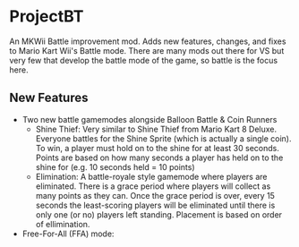 # ProjectBT
An MKWii Battle improvement mod. Adds new features, changes, and fixes to Mario Kart Wii's Battle mode. There are many mods out there for VS but very few that develop the battle mode of the game, so battle is the focus here.

## New Features
- Two new battle gamemodes alongside Balloon Battle & Coin Runners
  - Shine Thief: Very similar to Shine Thief from Mario Kart 8 Deluxe. Everyone battles for the Shine Sprite (which is actually a single coin). To win, a player must hold on to the shine for at least 30 seconds. Points are based on how many seconds a player has held on to the shine for (e.g. 10 seconds held = 10 points)
  - Elimination: A battle-royale style gamemode where players are eliminated. There is a grace period where players will collect as many points as they can. Once the grace period is over, every 15 seconds the least-scoring players will be eliminated until there is only one (or no) players left standing. Placement is based on order of ellimination.
- Free-For-All (FFA) mode:

